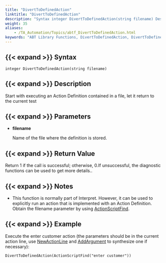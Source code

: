 ```yaml
--- 
title: "DivertToDefinedAction"
linktitle: "DivertToDefinedAction"
description: "Syntax integer DivertToDefinedAction(string filename) Description Start with executing an Action Definition contained in a file, let it return to the current test Parameters filename Name of the file ..."
weight: 35
aliases: 
    - /TA_Automation/Topics/abtf_DivertToDefinedAction.html
keywords: "ABT Library Functions, DivertToDefinedAction, DivertToDefinedAction (ABT library function)"
---
```


## {{< expand >}} Syntax

`integer DivertToDefinedAction(string filename)`

## {{< expand >}} Description

Start with executing an Action Definition contained in a file, let it return to the current test

## {{< expand >}} Parameters

-   **filename**

    Name of the file where the definition is stored.


## {{< expand >}} Return Value

Return 1 if the call is successful; otherwise, 0.If unsuccessful, the diagnostic functions can be used to get more details..

## {{< expand >}} Notes

-   This function is normally part of Interpret. However, it can be used to explicitly run an action that is implemented with an Action Definition. Obtain the filename parameter by using [ActionScriptFind](/automation-guide/action-based-testing-language/testarchitect-automation-classes/engine-class-methods/actionscriptfind).

## {{< expand >}} Example

Execute the enter customer action \(the parameters should be in the current action line, use [NewActionLine](/automation-guide/action-based-testing-language/testarchitect-automation-classes/engine-class-methods/newactionline) and [AddArgument](/automation-guide/action-based-testing-language/testarchitect-automation-classes/engine-class-methods/addargument) to synthesize one if necessary\):

```
DivertToDefinedAction(ActionScriptFind("enter customer"))
```




